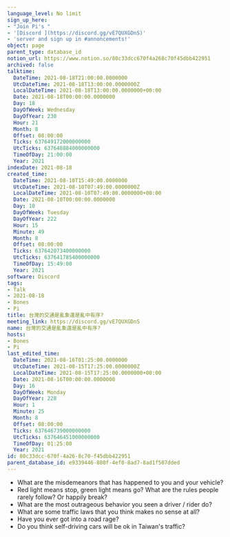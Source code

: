 ```yaml
---
language_level: No limit
sign_up_here:
- "Join Pi's "
- '[Discord ](https://discord.gg/vE7QUXGDnS)'
- 'server and sign up in #annoncements!'
object: page
parent_type: database_id
notion_url: https://www.notion.so/80c33dcc670f4a268c70f45dbb422951
archived: false
talktime:
  DateTime: 2021-08-18T21:00:00.0000000
  UtcDateTime: 2021-08-18T13:00:00.0000000Z
  LocalDateTime: 2021-08-18T13:00:00.0000000+00:00
  Date: 2021-08-18T00:00:00.0000000
  Day: 18
  DayOfWeek: Wednesday
  DayOfYear: 230
  Hour: 21
  Month: 8
  Offset: 08:00:00
  Ticks: 637649172000000000
  UtcTicks: 637648884000000000
  TimeOfDay: 21:00:00
  Year: 2021
indexDate: 2021-08-18
created_time:
  DateTime: 2021-08-10T15:49:00.0000000
  UtcDateTime: 2021-08-10T07:49:00.0000000Z
  LocalDateTime: 2021-08-10T07:49:00.0000000+00:00
  Date: 2021-08-10T00:00:00.0000000
  Day: 10
  DayOfWeek: Tuesday
  DayOfYear: 222
  Hour: 15
  Minute: 49
  Month: 8
  Offset: 08:00:00
  Ticks: 637642073400000000
  UtcTicks: 637641785400000000
  TimeOfDay: 15:49:00
  Year: 2021
software: Discord
tags:
- Talk
- 2021-08-18
- Bones
- Pi
title: 台灣的交通是亂象還是亂中有序?
meeting_link: https://discord.gg/vE7QUXGDnS
name: 台灣的交通是亂象還是亂中有序?
hosts:
- Bones
- Pi
last_edited_time:
  DateTime: 2021-08-16T01:25:00.0000000
  UtcDateTime: 2021-08-15T17:25:00.0000000Z
  LocalDateTime: 2021-08-15T17:25:00.0000000+00:00
  Date: 2021-08-16T00:00:00.0000000
  Day: 16
  DayOfWeek: Monday
  DayOfYear: 228
  Hour: 1
  Minute: 25
  Month: 8
  Offset: 08:00:00
  Ticks: 637646739000000000
  UtcTicks: 637646451000000000
  TimeOfDay: 01:25:00
  Year: 2021
id: 80c33dcc-670f-4a26-8c70-f45dbb422951
parent_database_id: e9339446-880f-4ef0-8ad7-8ad1f507dded
---
```


   - What are the misdemeanors that has happened to you and your vehicle?
   - Red light means stop, green light means go?
What are the rules people rarely follow? Or happily break?
   - What are the most outrageous behavior you seen a driver / rider do?
   - What are some traffic laws that you think makes no sense at all?
   - Have you ever got into a road rage?
   - Do you think self-driving cars will be ok in Taiwan's traffic?











